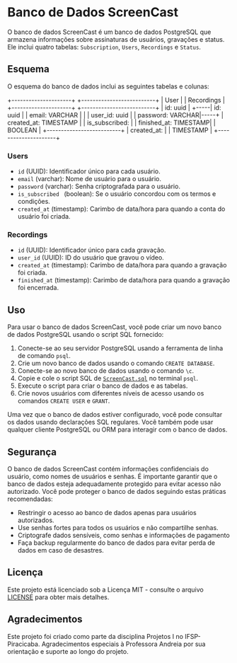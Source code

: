 # Banco de Dados ScreenCast

O banco de dados ScreenCast é um banco de dados PostgreSQL que armazena informações sobre assinaturas de usuários, gravações e status. Ele inclui quatro tabelas: `Subscription`, `Users`, `Recordings` e `Status`.

## Esquema

O esquema do banco de dados inclui as seguintes tabelas e colunas:


   +---------------------+           +--------------------------+
   |        User         |           |       Recordings         |
   +---------------------+           +--------------------------+
   |    id: uuid         |     +-----|    id: uuid              |
   |    email: VARCHAR   |     |     |    user_id: uuid         |
   |    password: VARCHAR|-----+     |    created_at: TIMESTAMP |
   |    is_subscribed:   |           |    finished_at: TIMESTAMP|
   |    BOOLEAN          |           +--------------------------+
   |    created_at:      |
   |    TIMESTAMP        |
   +---------------------+

              
               
               
              
              
                    
          

 


### Users

- `id` (UUID): Identificador único para cada usuário.
- `email` (varchar): Nome de usuário para o usuário.
- `password` (varchar): Senha criptografada para o usuário.
- `is_subscribed ` (boolean): Se o usuário concordou com os termos e condições.
- `created_at` (timestamp): Carimbo de data/hora para quando a conta do usuário foi criada.

### Recordings

- `id` (UUID): Identificador único para cada gravação.
- `user_id` (UUID): ID do usuário que gravou o vídeo.  
- `created_at` (timestamp): Carimbo de data/hora para quando a gravação foi criada.
- `finished_at` (timestamp): Carimbo de data/hora para quando a gravação foi encerrada.



## Uso

Para usar o banco de dados ScreenCast, você pode criar um novo banco de dados PostgreSQL usando o script SQL fornecido:

1. Conecte-se ao seu servidor PostgreSQL usando a ferramenta de linha de comando `psql`.
2. Crie um novo banco de dados usando o comando `CREATE DATABASE`.
3. Conecte-se ao novo banco de dados usando o comando `\c`.
4. Copie e cole o script SQL de [`ScreenCast.sql`](ScreenCast.sql) no terminal `psql`.
5. Execute o script para criar o banco de dados e as tabelas.
6. Crie novos usuários com diferentes níveis de acesso usando os comandos `CREATE USER` e `GRANT`.

Uma vez que o banco de dados estiver configurado, você pode consultar os dados usando declarações SQL regulares. Você também pode usar qualquer cliente PostgreSQL ou ORM para interagir com o banco de dados.

## Segurança

O banco de dados ScreenCast contém informações confidenciais do usuário, como nomes de usuários e senhas. É importante garantir que o banco de dados esteja adequadamente protegido para evitar acesso não autorizado. Você pode proteger o banco de dados seguindo estas práticas recomendadas:

- Restringir o acesso ao banco de dados apenas para usuários autorizados.
- Use senhas fortes para todos os usuários e não compartilhe senhas.
- Criptografe dados sensíveis, como senhas e informações de pagamento
- Faça backup regularmente do banco de dados para evitar perda de dados em caso de desastres.

## Licença
Este projeto está licenciado sob a Licença MIT - consulte o arquivo [LICENSE](LICENSE) para obter mais detalhes.


## Agradecimentos

Este projeto foi criado como parte da disciplina Projetos I no IFSP-Piracicaba. Agradecimentos especiais à Professora Andreia por sua orientação e suporte ao longo do projeto.
